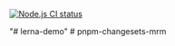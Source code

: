 
[![Node.js CI status](https://github.com/rookiewxy/root/workflows/Node.js%20CI/badge.svg)](https://github.com/rookiewxy/root/actions)

"# lerna-demo" 
#   p n p m - c h a n g e s e t s - m r m  
 